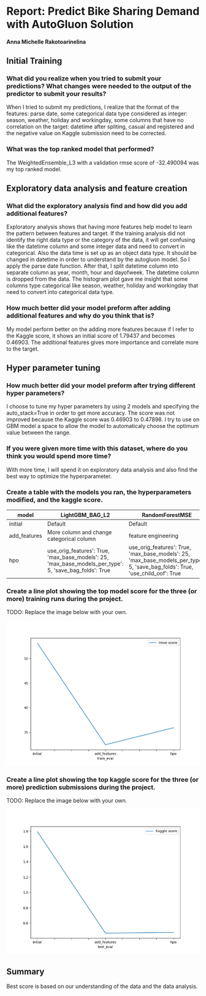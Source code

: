 # Report: Predict Bike Sharing Demand with AutoGluon Solution
#### Anna Michelle Rakotoarinelina

## Initial Training
### What did you realize when you tried to submit your predictions? What changes were needed to the output of the predictor to submit your results?
When I tried to submit my predictions, I realize that the format of the features: parse date, some categorical data type considered as integer: season, weather, holiday and workingday, some columns that have no correlation on the target: datetime after spliting, casual and registered and the negative value on Kaggle submission need to be corrected.

### What was the top ranked model that performed?
The WeightedEnsemble_L3 with a validation rmse score of -32.490094 was my top ranked model.

## Exploratory data analysis and feature creation
### What did the exploratory analysis find and how did you add additional features?
Exploratory analysis shows that having more features help model to learn the pattern between features and target. If the training analysis did not identify the right data type or the category of the data, it will get confusing like the datetime column and some integer data and need to convert in categorical.
Also the data time is set up as an object data type. It should be changed in datetime in order to understand by the autogluon model. So I apply the parse date function. After that, I split datetime column into separate column as year, month, hour and dayofweek. The datetime column is dropped from the data. The histogram plot gave me insight that some columns type categorical like season, weather, holiday and workingday that need to convert into categorical data type.


### How much better did your model preform after adding additional features and why do you think that is?
My model perform better on the adding more features because if I refer to the Kaggle score, it shows an initial score of 1.79437 and becomes 0.46903. The additional features gives more importance and correlate more to the target.

## Hyper parameter tuning
### How much better did your model preform after trying different hyper parameters?
I choose to tune my hyper parameters by using 2 models and specifying the auto_stack=True in order to get more accuracy. The score was not improved because the Kaggle score was 0.46903 to 0.47898. I try to use on GBM model a space to allow the model to automaticaly choose the optimum value between the range.

### If you were given more time with this dataset, where do you think you would spend more time?
With more time, I will spend it on exploratory data analysis and also find the best way to optimize the hyperparameter.

### Create a table with the models you ran, the hyperparameters modified, and the kaggle score.
|model|LightGBM_BAG_L2|RandomForestMSE|LightGBM_BAG_L1|score|
|--|--|--|--|--|
|initial|Default|Default|presets: Best quality|1.79437|
|add_features|More column and change categorical column|feature engineering|presets: Best quality|0.46903|
|hpo|use_orig_features': True, 'max_base_models': 25, 'max_base_models_per_type': 5, 'save_bag_folds': True|use_orig_features': True, 'max_base_models': 25, 'max_base_models_per_type': 5, 'save_bag_folds': True, 'use_child_oof': True|use_orig_features': True, 'max_base_models': 25, 'max_base_models_per_type': 5, 'save_bag_folds': True|0.47898|

### Create a line plot showing the top model score for the three (or more) training runs during the project.

TODO: Replace the image below with your own.

![model_train_score.png](img/model_train_score.png)

### Create a line plot showing the top kaggle score for the three (or more) prediction submissions during the project.

TODO: Replace the image below with your own.

![model_test_score.png](img/model_test_score.png)

## Summary
Best score is based on our understanding of the data and the data analysis.


